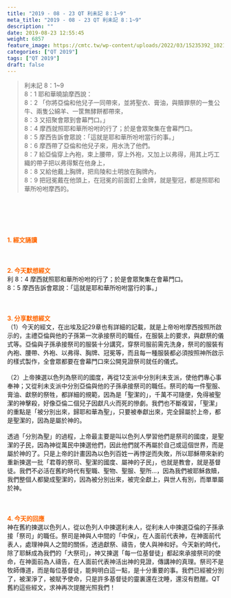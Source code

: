 ```yaml
---
title: "2019 - 08 - 23 QT 利未記 8：1~9"
meta_title: "2019 - 08 - 23 QT 利未記 8：1~9"
description: ""
date: 2019-08-23 12:55:45
weight: 6857
feature_image: https://cmtc.tw/wp-content/uploads/2022/03/15235392_10211799862337740_180693556567566654_o-1.webp
categories: ["QT 2019"]
tags: ["QT 2019"]
draft: false
---
```


<blockquote>利未記 8：1~9<br />
8：1 耶和華曉諭摩西說：<br />
8：2 「你將亞倫和他兒子一同帶來，並將聖衣、膏油，與贖罪祭的一隻公牛、兩隻公綿羊、一筐無酵餅都帶來，<br />
8：3 又招聚會眾到會幕門口。」<br />
8：4 摩西就照耶和華所吩咐的行了；於是會眾聚集在會幕門口。<br />
8：5 摩西告訴會眾說：「這就是耶和華所吩咐當行的事。」<br />
8：6 摩西帶了亞倫和他兒子來，用水洗了他們。<br />
8：7 給亞倫穿上內袍，束上腰帶，穿上外袍，又加上以弗得，用其上巧工織的帶子把以弗得繫在他身上，<br />
8：8 又給他戴上胸牌，把烏陵和土明放在胸牌內，<br />
8：9 把冠冕戴在他頭上，在冠冕的前面釘上金牌，就是聖冠，都是照耶和華所吩咐摩西的。</blockquote><br />
&nbsp;<br />
<br />
&nbsp;<br />
<br />
<span style="color: #ff6600;"><strong>1. </strong><strong>經文誦讀</strong></span><br />
<br />
<span style="color: #ff6600;"><strong> </strong></span><br />
<br />
<span style="color: #ff6600;"><strong>2. 今天默想</strong><strong>經文<br />
</strong></span>利 8：4 摩西就照耶和華所吩咐的行了；於是會眾聚集在會幕門口。<br />
8：5 摩西告訴會眾說：「這就是耶和華所吩咐當行的事。」<br />
<br />
&nbsp;<br />
<br />
<span style="color: #ff6600;"><strong>3. 分享默想經文<br />
</strong></span>（1）今天的經文，在出埃及記29章也有詳細的記載，就是上帝吩咐摩西按照所啟示的，主禮亞倫與他的子孫第一次承接祭司的職任，在服裝上的要求，與獻祭的儀式等。亞倫與子孫承接祭司的服裝十分講究，穿祭司服前需先洗身，祭司的服裝有內袍、腰帶、外袍、以弗得、胸牌、冠冕等，而且每一種服裝都必須按照神所啟示的樣式製作，全會眾都要在會幕門口來公開見證祭司就任的儀式。<br />
<br />
（2）上帝揀選以色列為祭司的國度，再從12支派中分別利未支派，使他們專心事奉神；又從利未支派中分別亞倫與他的子孫承接祭司的職任。祭司的每一件聖服、膏油、獻祭的祭牲，都詳細的規範，因為是「聖潔的」，千萬不可隨便，免得被聖潔的神擊殺，好像亞倫二個兒子因獻凡火而死的慘劇。我們也不斷複習，「聖潔」的重點是「被分別出來，歸耶和華為聖」，只要被奉獻出來，完全歸屬於上帝，都是聖潔的，因為是屬於神的。<br />
<br />
透過「分別為聖」的過程，上帝最主要是叫以色列人學習他們是祭司的國度，是聖潔的子民，因為神從萬民中揀選他們，因此他們就不再屬於自己或這個世界，而是屬於神的了。只是上帝的計畫因為以色列百姓一再悖逆而失敗，所以耶穌帶來新約重新揀選一批「君尊的祭司、聖潔的國度、屬神的子民」，也就是教會，就是基督徒。我們不必活在舊約時代有聖職、聖物、聖服、聖所…，因為我們被耶穌救贖，我們整個人都變成聖潔的，因為被分別出來，被完全獻上，與世人有別，而單單屬於神。<br />
<br />
&nbsp;<br />
<br />
<span style="color: #ff6600;"><strong>4. 今天的回應<br />
</strong></span>神在舊約揀選以色列人，從以色列人中揀選利未人，從利未人中揀選亞倫的子孫承接「祭司」的職任。祭司是神與人中間的「中保」，在人面前代表神，在神面前代表人，處理神與人之間的關係，透過獻祭、禱告，使人與神和好。今天新約時代，除了耶穌成為我們的「大祭司」，神又揀選「每一位基督徒」都起來承接祭司的使命，在神面前為人禱告，在人面前代表神活出神的見證，傳講神的真理。祭司不是牧師傳道，而是每位基督徒，能夠明白這一點，是十分重要的事。我們已經被分別了，被潔淨了，被賦予使命，只是許多基督徒的靈裏還在沈睡，還沒有甦醒。QT舊約這些經文，求神再次提醒光照我們！<br />
<br />
&nbsp;
        